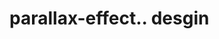 # parallax-effect.. desgin                                                                                                                                                                                                                                                                                                                                                                                                                                                                                                                                                                                                                                                                                      
